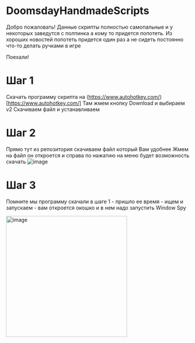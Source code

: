 # DoomsdayHandmadeScripts

Добро пожаловать!
Данные скрипты полностью самопальные и у некоторых заведутся с полпинка а кому то придется попотеть.
Из хороших новостей попотеть придется один раз а не сидеть постоянно что-то делать ручками в игре

Поехали!

# Шаг 1
Скачать программу скрипта на (https://www.autohotkey.com/)[https://www.autohotkey.com/]
Там жмем кнопку Download и выбираем v2
Скачиваем файл и устанавливаем

# Шаг 2 
Прямо тут из репозитория скачиваем файл который Вам удобнее
Жмем на файл он откроется и справа по нажатию на меню будет возможность скачать
![image](https://github.com/user-attachments/assets/eff0d512-f68a-4c59-a021-bac69ee74f24)

# Шаг 3
Помните мы программу скачали в шаге 1 - пришло ее время - ищем и запускаем - вам откроется окошко
и в нем надо запустить Window Spy

<img width="331" alt="image" src="https://github.com/user-attachments/assets/7d108ebe-72b9-460a-a436-f758963894cf">

